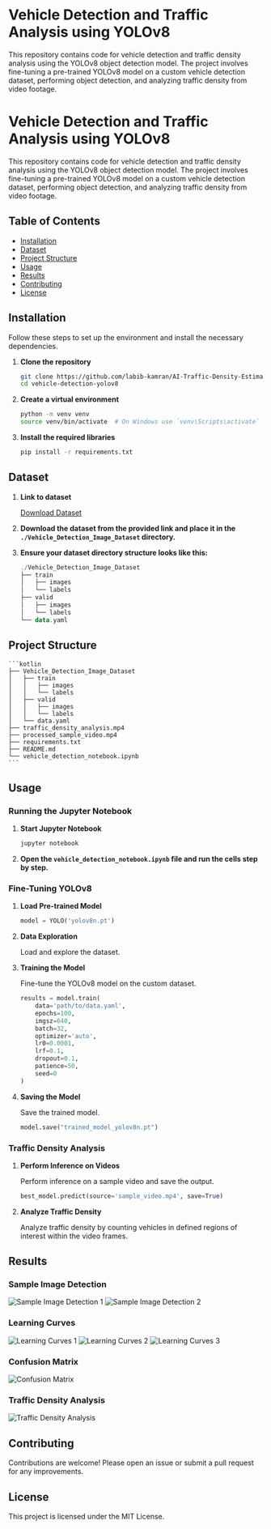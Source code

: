
# Vehicle Detection and Traffic Analysis using YOLOv8

This repository contains code for vehicle detection and traffic density analysis using the YOLOv8 object detection model. The project involves fine-tuning a pre-trained YOLOv8 model on a custom vehicle detection dataset, performing object detection, and analyzing traffic density from video footage.



# Vehicle Detection and Traffic Analysis using YOLOv8

This repository contains code for vehicle detection and traffic density analysis using the YOLOv8 object detection model. The project involves fine-tuning a pre-trained YOLOv8 model on a custom vehicle detection dataset, performing object detection, and analyzing traffic density from video footage.

## Table of Contents

- [Installation](#installation)
- [Dataset](#dataset)
- [Project Structure](#project-structure)
- [Usage](#usage)
- [Results](#results)
- [Contributing](#contributing)
- [License](#license)

## Installation

Follow these steps to set up the environment and install the necessary dependencies.

1. **Clone the repository**

    ```sh
    git clone https://github.com/labib-kamran/AI-Traffic-Density-Estimation.git
    cd vehicle-detection-yolov8
    ```

2. **Create a virtual environment**

    ```sh
    python -m venv venv
    source venv/bin/activate  # On Windows use `venv\Scripts\activate`
    ```

3. **Install the required libraries**

    ```sh
    pip install -r requirements.txt
    ```

## Dataset

1. **Link to dataset**

    [Download Dataset](https://drive.google.com/file/d/1RbTX5Jmd-WdmEbPdoUjEtpvv4ljsHfC1/view?usp=sharing)

2. **Download the dataset from the provided link and place it in the `./Vehicle_Detection_Image_Dataset` directory.**

3. **Ensure your dataset directory structure looks like this:**

    ```kotlin
    ./Vehicle_Detection_Image_Dataset
    ├── train
    │   ├── images
    │   └── labels
    ├── valid
    │   ├── images
    │   └── labels
    └── data.yaml
    ```

## Project Structure

    ```kotlin
    ├── Vehicle_Detection_Image_Dataset
    │   ├── train
    │   │   ├── images
    │   │   └── labels
    │   ├── valid
    │   │   ├── images
    │   │   └── labels
    │   └── data.yaml
    ├── traffic_density_analysis.mp4
    ├── processed_sample_video.mp4
    ├── requirements.txt
    ├── README.md
    └── vehicle_detection_notebook.ipynb
    ```

## Usage

### Running the Jupyter Notebook

1. **Start Jupyter Notebook**

    ```sh
    jupyter notebook
    ```

2. **Open the `vehicle_detection_notebook.ipynb` file and run the cells step by step.**

### Fine-Tuning YOLOv8

1. **Load Pre-trained Model**

    ```python
    model = YOLO('yolov8n.pt')
    ```

2. **Data Exploration**

    Load and explore the dataset.

3. **Training the Model**

    Fine-tune the YOLOv8 model on the custom dataset.

    ```python
    results = model.train(
        data='path/to/data.yaml',
        epochs=100,
        imgsz=640,
        batch=32,
        optimizer='auto',
        lr0=0.0001,
        lrf=0.1,
        dropout=0.1,
        patience=50,
        seed=0
    )
    ```

4. **Saving the Model**

    Save the trained model.

    ```python
    model.save("trained_model_yolov8n.pt")
    ```

### Traffic Density Analysis

1. **Perform Inference on Videos**

    Perform inference on a sample video and save the output.

    ```python
    best_model.predict(source='sample_video.mp4', save=True)
    ```

2. **Analyze Traffic Density**

    Analyze traffic density by counting vehicles in defined regions of interest within the video frames.

## Results

### Sample Image Detection

![Sample Image Detection 1](https://drive.google.com/uc?export=view&id=1J00wkqRBX7CsOqvMmHVCV3qU268tYmFr)
![Sample Image Detection 2](https://drive.google.com/uc?export=view&id=13r3cdcXpsR1zAOZhmTlq-_AKWg3RieyR)


### Learning Curves

![Learning Curves 1](https://drive.google.com/uc?export=view&id=1PF9OuE6Uhk4ukLLMOqRqZxPaw4LdcWF-)
![Learning Curves 2](https://drive.google.com/uc?export=view&id=1ayQMoxul3wU46S0NWJRLdXyyCK3iyt6M)
![Learning Curves 3](https://drive.google.com/uc?export=view&id=1rE5bC82NFI6ISQ9WmEMmjDNSRMS6LZtR)

### Confusion Matrix

![Confusion Matrix](https://drive.google.com/uc?export=view&id=1UHNCRJ6MCBnCUqxDbNxKJ_Rzklu6NdQj)

### Traffic Density Analysis

![Traffic Density Analysis](https://drive.google.com/uc?export=view&id=1qgbOkvyVfN8M8jRiwfoEl3DuM5xAsWd_)

## Contributing

Contributions are welcome! Please open an issue or submit a pull request for any improvements.

## License

This project is licensed under the MIT License.
